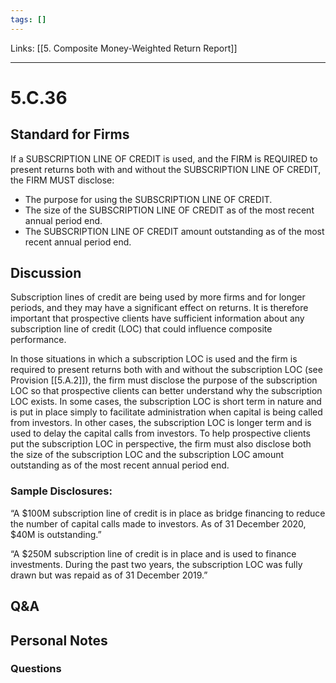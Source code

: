 ```yaml
---
tags: []
---
```

Links: [[5. Composite Money-Weighted Return Report]]
___
# 5.C.36
## Standard for Firms
If a SUBSCRIPTION LINE OF CREDIT is used, and the FIRM is REQUIRED to present returns both with and without the SUBSCRIPTION LINE OF CREDIT, the FIRM MUST disclose:
- The purpose for using the SUBSCRIPTION LINE OF CREDIT.
- The size of the SUBSCRIPTION LINE OF CREDIT as of the most recent annual period end.
- The SUBSCRIPTION LINE OF CREDIT amount outstanding as of the most recent annual period end.
## Discussion
Subscription lines of credit are being used by more firms and for longer periods, and they may have a significant effect on returns. It is therefore important that prospective clients have sufficient information about any subscription line of credit (LOC) that could influence composite performance.

In those situations in which a subscription LOC is used and the firm is required to present returns both with and without the subscription LOC (see Provision [[5.A.2]]), the firm must disclose the purpose of the subscription LOC so that prospective clients can better understand why the subscription LOC exists. In some cases, the subscription LOC is short term in nature and is put in place simply to facilitate administration when capital is being called from investors. In other cases, the subscription LOC is longer term and is used to delay the capital calls from investors. To help prospective clients put the subscription LOC in perspective, the firm must also disclose both the size of the subscription LOC and the subscription LOC amount outstanding as of the most recent annual period end.
### Sample Disclosures:
“A $100M subscription line of credit is in place as bridge financing to reduce the number of capital calls made to investors. As of 31 December 2020, $40M is outstanding.”

“A $250M subscription line of credit is in place and is used to finance investments. During the past two years, the subscription LOC was fully drawn but was repaid as of 31 December 2019.”
## Q&A

## Personal Notes

### Questions